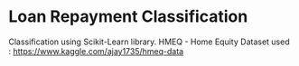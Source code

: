 # Loan Repayment Classification
Classification using Scikit-Learn library.
HMEQ - Home Equity Dataset used : https://www.kaggle.com/ajay1735/hmeq-data
